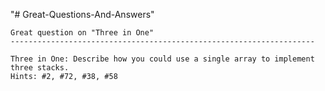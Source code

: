 "# Great-Questions-And-Answers" 

    Great question on "Three in One"
    --------------------------------------------------------------------
    
    Three in One: Describe how you could use a single array to implement three stacks.
    Hints: #2, #72, #38, #58 

    

